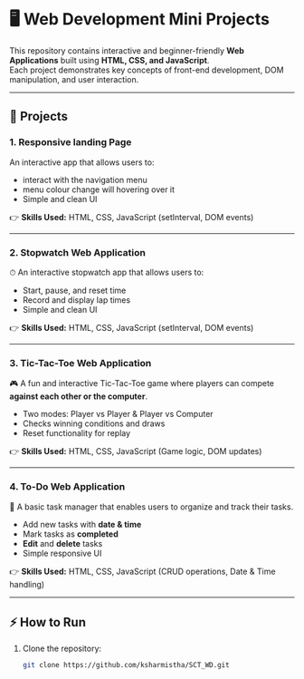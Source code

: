 # 🖥️ Web Development Mini Projects  

This repository contains interactive and beginner-friendly **Web Applications** built using **HTML, CSS, and JavaScript**.  
Each project demonstrates key concepts of front-end development, DOM manipulation, and user interaction.  

---

## 📌 Projects  

### 1.  Responsive landing Page
  An interactive app that allows users to:  
- interact with the navigation menu 
- menu colour change will hovering over it  
- Simple and clean UI  

👉 **Skills Used:** HTML, CSS, JavaScript (setInterval, DOM events)  

---

### 2. Stopwatch Web Application  
⏱ An interactive stopwatch app that allows users to:  
- Start, pause, and reset time  
- Record and display lap times  
- Simple and clean UI  

👉 **Skills Used:** HTML, CSS, JavaScript (setInterval, DOM events)  

---

### 3. Tic-Tac-Toe Web Application  
🎮 A fun and interactive Tic-Tac-Toe game where players can compete **against each other or the computer**.  
- Two modes: Player vs Player & Player vs Computer  
- Checks winning conditions and draws  
- Reset functionality for replay  

👉 **Skills Used:** HTML, CSS, JavaScript (Game logic, DOM updates)  

---

### 4. To-Do Web Application  
📝 A basic task manager that enables users to organize and track their tasks.  
- Add new tasks with **date & time**  
- Mark tasks as **completed**  
- **Edit** and **delete** tasks  
- Simple responsive UI  

👉 **Skills Used:** HTML, CSS, JavaScript (CRUD operations, Date & Time handling)  

---

## ⚡ How to Run  
1. Clone the repository:  
   ```bash
   git clone https://github.com/ksharmistha/SCT_WD.git
